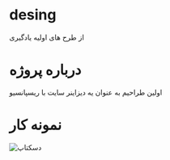 # desing
از طرح های اولیه یادگیری
# درباره پروژه 
اولین طراحیم به عنوان یه دیزاینر سایت
با ریسپانسیو
# نمونه کار
![دسکتاپ]()
